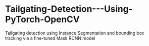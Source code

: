 # Tailgating-Detection---Using-PyTorch-OpenCV
Tailgating detection using Instance Segmentation and bounding box tracking via a fine-tuned Mask RCNN model

